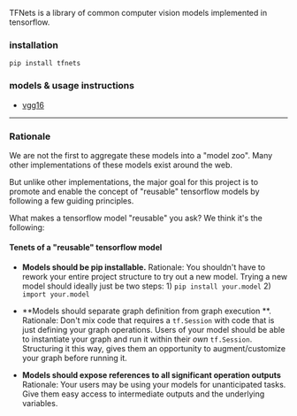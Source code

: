 TFNets is a library of common computer vision models implemented in tensorflow.

### installation

```
pip install tfnets
```

### models & usage instructions

* [vgg16](https://github.com/huyng/tfnets/blob/master/tfnets/vgg16)

---

### Rationale

We are not the first to aggregate these models into a "model zoo". Many other implementations of these models exist around the web.

But unlike other implementations, the major goal for this project is to promote and enable the concept of "reusable" tensorflow models by following a few guiding principles.

What makes a tensorflow model "reusable" you ask? We think it's the following:

#### Tenets of a "reusable" tensorflow model

* **Models should be pip installable.** Rationale: You shouldn't have to rework your entire project structure to try out a new model. Trying a new model should ideally just be two steps:  1) `pip install your.model` 2) `import your.model`

* **Models should separate graph definition from graph execution **. Rationale: Don't mix code that requires a `tf.Session` with code that is just defining your graph operations. Users of your model should be able to instantiate your graph and run it within their *own* `tf.Session`. Structuring it this way,  gives them an opportunity to augment/customize your graph before running it.

* **Models should expose references to all significant operation outputs** Rationale: Your users may be using your models for unanticipated tasks. Give them easy access to intermediate outputs and the underlying variables.

